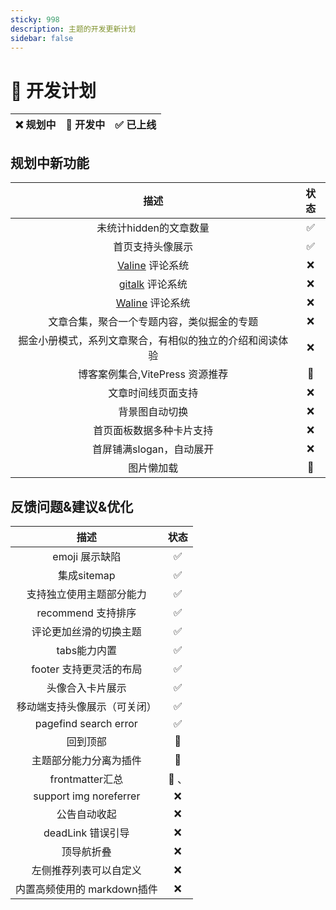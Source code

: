 ```yaml
---
sticky: 998
description: 主题的开发更新计划
sidebar: false
---
```

# 🥔 开发计划

| ❌ 规划中 | 🔧 开发中 | ✅ 已上线 |
| :------: | :------: | :------: |


## 规划中新功能
|                           描述                           | 状态  |
| :------------------------------------------------------: | :---: |
|                  未统计hidden的文章数量                  |   ✅   |
|                     首页支持头像展示                     |   ✅   |
|        [Valine](https://valine.js.org/) 评论系统         |   ❌   |
|   [gitalk](https://github.com/gitalk/gitalk) 评论系统    |   ❌   |
|  [Waline](https://github.com/walinejs/waline) 评论系统   |   ❌   |
|        文章合集，聚合一个专题内容，类似掘金的专题        |   ❌   |
| 掘金小册模式，系列文章聚合，有相似的独立的介绍和阅读体验 |   ❌   |
|             博客案例集合,VitePress 资源推荐              |   🔧   |
|                    文章时间线页面支持                    |   ❌   |
|                      背景图自动切换                      |   ❌   |
|                 首页面板数据多种卡片支持                 |   ❌   |
|                 首屏铺满slogan，自动展开                 |   ❌   |
|                        图片懒加载                        |   🔧   |

## 反馈问题&建议&优化
|             描述             |  状态  |
| :--------------------------: | :----: |
|        emoji 展示缺陷        |   ✅    |
|         集成sitemap          |   ✅    |
|   支持独立使用主题部分能力   |   ✅    |
|      recommend 支持排序      |   ✅    |
|    评论更加丝滑的切换主题    |   ✅    |
|         tabs能力内置         |   ✅    |
|   footer 支持更灵活的布局    |   ✅    |
|       头像合入卡片展示       |   ✅    |
| 移动端支持头像展示（可关闭） |   ✅    |
|    pagefind search error     |   ✅    |
|           回到顶部           |   🔧    |
|    主题部分能力分离为插件    |   🔧    |
|       frontmatter汇总        | 🔧   、 |
|    support img noreferrer    |   ❌    |
|         公告自动收起         |   ❌    |
|      deadLink 错误引导       |   ❌    |
|          顶导航折叠          |   ❌    |
|    左侧推荐列表可以自定义    |   ❌    |
| 内置高频使用的 markdown插件  |   ❌    |